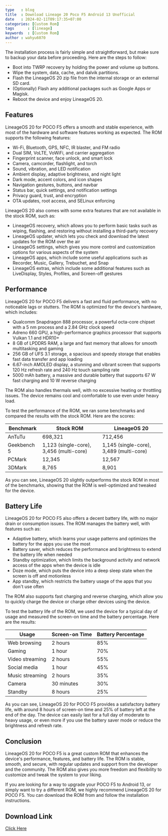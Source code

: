 ```yaml
---
type   : blog
title  : Download Lineage 20 Poco F5 Android 13 Unofficial
date   : 2024-02-11T09:17:35+07:00
categories: [Custom Rom]
tags      : [lineage]
keywords  : [Custom Rom]
author : wahyu6070
---
```



The installation process is fairly simple and straightforward, but make sure to backup your data before proceeding. Here are the steps to follow:

- Boot into TWRP recovery by holding the power and volume up buttons.
- Wipe the system, data, cache, and dalvik partitions.
- Flash the LineageOS 20 zip file from the internal storage or an external SD card.
- (Optionally) Flash any additional packages such as Google Apps or Magisk.
- Reboot the device and enjoy LineageOS 20.

## Features

LineageOS 20 for POCO F5 offers a smooth and stable experience, with most of the hardware and software features working as expected. The ROM supports the following features:

- Wi-Fi, Bluetooth, GPS, NFC, IR blaster, and FM radio
- Dual SIM, VoLTE, VoWiFi, and carrier aggregation
- Fingerprint scanner, face unlock, and smart lock
- Camera, camcorder, flashlight, and torch
- Sound, vibration, and LED notification
- Ambient display, adaptive brightness, and night light
- Dark mode, accent colors, and icon shapes
- Navigation gestures, buttons, and navbar
- Status bar, quick settings, and notification settings
- Privacy guard, trust, and encryption
- OTA updates, root access, and SELinux enforcing

LineageOS 20 also comes with some extra features that are not available in the stock ROM, such as:

- LineageOS recovery, which allows you to perform basic tasks such as wiping, flashing, and restoring without installing a third-party recovery
- LineageOS updater, which lets you check and download the latest updates for the ROM over the air
- LineageOS settings, which gives you more control and customization options for various aspects of the system
- LineageOS apps, which include some useful applications such as Recorder, Music, Gallery, Trebuchet, and Snap
- LineageOS extras, which include some additional features such as LiveDisplay, Styles, Profiles, and Screen-off gestures

## Performance

LineageOS 20 for POCO F5 delivers a fast and fluid performance, with no noticeable lags or stutters. The ROM is optimized for the device's hardware, which includes:

- Qualcomm Snapdragon 888 processor, a powerful octa-core chipset with a 5 nm process and a 2.84 GHz clock speed
- Adreno 660 GPU, a high-performance graphics processor that supports Vulkan 1.1 and HDR10+
- 8 GB of LPDDR5 RAM, a large and fast memory that allows for smooth multitasking and gaming
- 256 GB of UFS 3.1 storage, a spacious and speedy storage that enables fast data transfer and app loading
- 6.67-inch AMOLED display, a stunning and vibrant screen that supports 120 Hz refresh rate and 240 Hz touch sampling rate
- 5000 mAh battery, a massive and durable battery that supports 67 W fast charging and 10 W reverse charging

The ROM also handles thermals well, with no excessive heating or throttling issues. The device remains cool and comfortable to use even under heavy load.

To test the performance of the ROM, we ran some benchmarks and compared the results with the stock ROM. Here are the scores:

| Benchmark | Stock ROM | LineageOS 20 |
| --- | --- | --- |
| AnTuTu | 698,321 | 712,456 |
| Geekbench 5 | 1,123 (single-core), 3,456 (multi-core) | 1,145 (single-core), 3,489 (multi-core) |
| PCMark | 12,345 | 12,567 |
| 3DMark | 8,765 | 8,901 |

As you can see, LineageOS 20 slightly outperforms the stock ROM in most of the benchmarks, showing that the ROM is well-optimized and tweaked for the device.

## Battery Life

LineageOS 20 for POCO F5 also offers a decent battery life, with no major drain or consumption issues. The ROM manages the battery well, with features such as:

- Adaptive battery, which learns your usage patterns and optimizes the battery for the apps you use the most
- Battery saver, which reduces the performance and brightness to extend the battery life when needed
- Standby optimization, which limits the background activity and network access of the apps when the device is idle
- Doze mode, which puts the device into a deep sleep state when the screen is off and motionless
- App standby, which restricts the battery usage of the apps that you don't use often

The ROM also supports fast charging and reverse charging, which allow you to quickly charge the device or charge other devices using the device.

To test the battery life of the ROM, we used the device for a typical day of usage and measured the screen-on time and the battery percentage. Here are the results:

| Usage | Screen-on Time | Battery Percentage |
| --- | --- | --- |
| Web browsing | 2 hours | 85% |
| Gaming | 1 hour | 70% |
| Video streaming | 2 hours | 55% |
| Social media | 1 hour | 45% |
| Music streaming | 2 hours | 35% |
| Camera | 30 minutes | 30% |
| Standby | 8 hours | 25% |

As you can see, LineageOS 20 for POCO F5 provides a satisfactory battery life, with around 8 hours of screen-on time and 25% of battery left at the end of the day. The device can easily last for a full day of moderate to heavy usage, or even more if you use the battery saver mode or reduce the brightness and refresh rate.

## Conclusion

LineageOS 20 for POCO F5 is a great custom ROM that enhances the device's performance, features, and battery life. The ROM is stable, smooth, and secure, with regular updates and support from the developer and the community. The ROM also gives you more freedom and flexibility to customize and tweak the system to your liking.

If you are looking for a way to upgrade your POCO F5 to Android 13, or simply want to try a different ROM, we highly recommend LineageOS 20 for POCO F5. You can download the ROM from and follow the installation instructions.

## Download Link

[Click Here](https://miracle.girlswithout.top/adrian/lineage-20/marble/)

